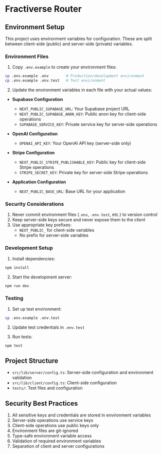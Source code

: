 # Fractiverse Router

## Environment Setup

This project uses environment variables for configuration. These are split between client-side (public) and server-side (private) variables.

### Environment Files

1. Copy `.env.example` to create your environment files:
```bash
cp .env.example .env        # Production/development environment
cp .env.example .env.test   # Test environment
```

2. Update the environment variables in each file with your actual values:

- **Supabase Configuration**
  - `NEXT_PUBLIC_SUPABASE_URL`: Your Supabase project URL
  - `NEXT_PUBLIC_SUPABASE_ANON_KEY`: Public anon key for client-side operations
  - `SUPABASE_SERVICE_KEY`: Private service key for server-side operations

- **OpenAI Configuration**
  - `OPENAI_API_KEY`: Your OpenAI API key (server-side only)

- **Stripe Configuration**
  - `NEXT_PUBLIC_STRIPE_PUBLISHABLE_KEY`: Public key for client-side Stripe operations
  - `STRIPE_SECRET_KEY`: Private key for server-side Stripe operations

- **Application Configuration**
  - `NEXT_PUBLIC_BASE_URL`: Base URL for your application

### Security Considerations

1. Never commit environment files (`.env`, `.env.test`, etc.) to version control
2. Keep server-side keys secure and never expose them to the client
3. Use appropriate key prefixes:
   - `NEXT_PUBLIC_` for client-side variables
   - No prefix for server-side variables

### Development Setup

1. Install dependencies:
```bash
npm install
```

2. Start the development server:
```bash
npm run dev
```

### Testing

1. Set up test environment:
```bash
cp .env.example .env.test
```

2. Update test credentials in `.env.test`

3. Run tests:
```bash
npm test
```

## Project Structure

- `src/lib/server/config.ts`: Server-side configuration and environment validation
- `src/lib/client/config.ts`: Client-side configuration
- `tests/`: Test files and configuration

## Security Best Practices

1. All sensitive keys and credentials are stored in environment variables
2. Server-side operations use service keys
3. Client-side operations use public keys only
4. Environment files are git-ignored
5. Type-safe environment variable access
6. Validation of required environment variables
7. Separation of client and server configurations 